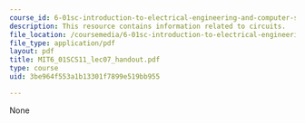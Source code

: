```yaml
---
course_id: 6-01sc-introduction-to-electrical-engineering-and-computer-science-i-spring-2011
description: This resource contains information related to circuits.
file_location: /coursemedia/6-01sc-introduction-to-electrical-engineering-and-computer-science-i-spring-2011/3be964f553a1b13301f7899e519bb955_MIT6_01SCS11_lec07_handout.pdf
file_type: application/pdf
layout: pdf
title: MIT6_01SCS11_lec07_handout.pdf
type: course
uid: 3be964f553a1b13301f7899e519bb955

---
```

None